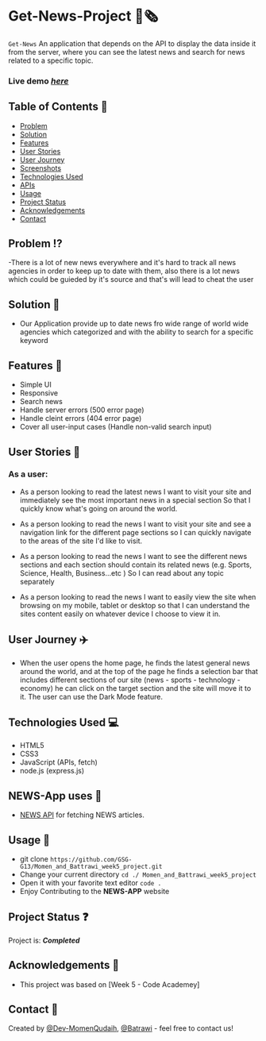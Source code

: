 # Get-News-Project 📰🗞️

`Get-News` An application that depends on the API to display the data inside it from the server, where you can see the latest news and search for news related to a specific topic.

### Live demo [_here_](https://momen-battrawi-newsapp.onrender.com/)

## Table of Contents :link:

- [Problem](#problem)
- [Solution](#solution)
- [Features](#features)
- [User Stories](#user-stories)
- [User Journey](#user-journey)
- [Screenshots](#screenshots)
- [Technologies Used](#technologies-used)
- [APIs](#apis)
- [Usage](#usage)
- [Project Status](#project-status)
- [Acknowledgements](#acknowledgements)
- [Contact](#contact)

## Problem <span id="problem"></span> :interrobang:

-There is a lot of new news everywhere and it's hard to track all news agencies in order to keep up to date with them, also there is a lot news which could be guieded by it's source and that's will lead to cheat the user

## Solution <span id="solution"></span> :100:

- Our Application provide up to date news fro wide range of world wide agencies which categorized and with the ability to search for a specific keyword

## Features <span id="features"></span> :bookmark_tabs:

- Simple UI
- Responsive
- Search news
- Handle server errors (500 error page)
- Handle cleint errors (404 error page)
- Cover all user-input cases (Handle non-valid search input)

## User Stories <span id="user-stories"></span> :memo:

### As a user:

* As a person looking to read the latest news
    I want to visit your site and immediately see the most important news in a special section
    So that I quickly know what's going on around the world.
    
* As a person looking to read the news
   I want to visit your site and see a navigation link for the different page sections
   so I can quickly navigate to the areas of the site I'd like to visit.
 
*  As a person looking to read the news
   I want to see the different news sections and each section should contain its related news (e.g. Sports, Science, Health, Business...etc )
   So I can read about any topic separately
   
* As a person looking to read the news
  I want to easily view the site when browsing on my mobile, tablet or desktop
   so that I can understand the sites content easily on whatever device I choose to view it in.

## User Journey <span id="user-journey"></span> :airplane:
- When the user opens the home page, he finds the latest general news around the world, and at the top of the page he finds a selection bar that includes different sections of our site (news - sports - technology - economy) he can click on the target section and the site will move it to it.
The user can use the Dark Mode feature.



## Technologies Used <span id="technologies-used"></span> :computer:

- HTML5
- CSS3
- JavaScript (APIs, fetch)
- node.js (express.js)

## NEWS-App uses <span id="apis"></span> :key:

- [NEWS API](https://newsapi.org/) for fetching NEWS articles.

## Usage <span id="usage"></span> :1234:

- git clone `https://github.com/GSG-G13/Momen_and_Battrawi_week5_project.git`
- Change your current directory `cd ./ Momen_and_Battrawi_week5_project`
- Open it with your favorite text editor `code .`
- Enjoy Contributing to the **NEWS-APP** website

## Project Status <span id="project-status"></span> :question:

Project is: **_Completed_**

## Acknowledgements <span id="acknowledgements"></span> :date:

- This project was based on [Week 5 - Code Academey]

## Contact <span id="contact"></span> 👥

Created by [@Dev-MomenQudaih](https://github.com/Dev-MomenQudaih), [@Batrawi](https://github.com/Batrawi) - feel free to contact us!
